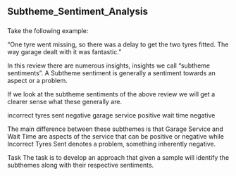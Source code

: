 ## Subtheme_Sentiment_Analysis

### 
Take the following example:

“One tyre went missing, so there was a delay to get the two tyres fitted. The way garage dealt with it was fantastic.”

In this review there are numerous insights, insights we call “subtheme sentiments”. A Subtheme sentiment is generally a sentiment towards an aspect or a problem.

If we look at the subtheme sentiments of the above review we will get a clearer sense what these generally are.

incorrect tyres sent negative      garage service positive       wait time negative
                
The main difference between these subthemes is that Garage Service and Wait Time are aspects of the service that can be positive or negative while
Incorrect Tyres Sent denotes a problem, something inherently negative.

Task
The task is to develop an approach that given a sample will identify the subthemes along with their respective sentiments.
